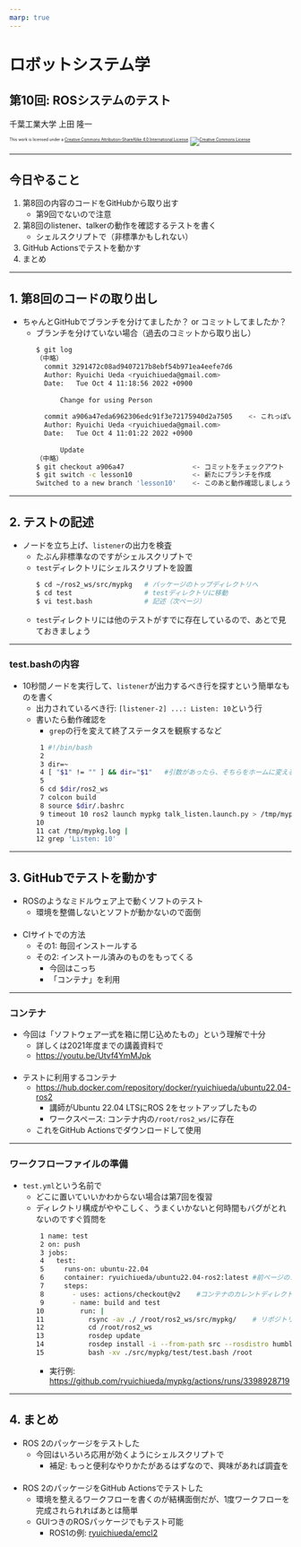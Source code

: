 ```yaml
---
marp: true
---
```


<!-- footer: "ロボットシステム学第10回" -->

# ロボットシステム学

## 第10回: ROSシステムのテスト

千葉工業大学 上田 隆一


<p style="font-size:50%">
This work is licensed under a <a rel="license" href="http://creativecommons.org/licenses/by-sa/4.0/">Creative Commons Attribution-ShareAlike 4.0 International License</a>.
<a rel="license" href="http://creativecommons.org/licenses/by-sa/4.0/">
<img alt="Creative Commons License" style="border-width:0" src="https://i.creativecommons.org/l/by-sa/4.0/88x31.png" /></a>
</p>

---

<!-- paginate: true -->

## 今日やること

1. 第8回の内容のコードをGitHubから取り出す
    - 第9回でないので注意
2. 第8回のlistener、talkerの動作を確認するテストを書く
    - シェルスクリプトで（非標準かもしれない）
3. GitHub Actionsでテストを動かす
4. まとめ

---

## 1. 第8回のコードの取り出し

- ちゃんとGitHubでブランチを分けてましたか？ or コミットしてましたか？
    - ブランチを分けていない場合（過去のコミットから取り出し）
        ```bash
        $ git log
        （中略）
          commit 3291472c08ad9407217b8ebf54b971ea4eefe7d6
          Author: Ryuichi Ueda <ryuichiueda@gmail.com>
          Date:   Tue Oct 4 11:18:56 2022 +0900
          
              Change for using Person
          
          commit a906a47eda6962306edc91f3e72175940d2a7505    <- これっぽい
          Author: Ryuichi Ueda <ryuichiueda@gmail.com>
          Date:   Tue Oct 4 11:01:22 2022 +0900
          
              Update
        （中略）
        $ git checkout a906a47                 <- コミットをチェックアウト
        $ git switch -c lesson10               <- 新たにブランチを作成
        Switched to a new branch 'lesson10'    <- このあと動作確認しましょう
        ```

---

## 2. テストの記述

- ノードを立ち上げ、`listener`の出力を検査
    - たぶん非標準なのですがシェルスクリプトで
    - `test`ディレクトリにシェルスクリプトを設置
         ```bash
         $ cd ~/ros2_ws/src/mypkg   # パッケージのトップディレクトリへ
         $ cd test                  # testディレクトリに移動
         $ vi test.bash             # 記述（次ページ）
         ```
    - `test`ディレクトリには他のテストがすでに存在しているので、あとで見ておきましょう

---

### <span style="text-transform:none">test.bash</span>の内容

- 10秒間ノードを実行して、`listener`が出力するべき行を探すという簡単なものを書く
    - 出力されているべき行: `[listener-2] ...: Listen: 10`という行
    - 書いたら動作確認を
        - `grep`の行を変えて終了ステータスを観察するなど
        ```bash
         1 #!/bin/bash
         2
         3 dir=~
         4 [ "$1" != "" ] && dir="$1"   #引数があったら、そちらをホームに変える。
         5
         6 cd $dir/ros2_ws
         7 colcon build
         8 source $dir/.bashrc
         9 timeout 10 ros2 launch mypkg talk_listen.launch.py > /tmp/mypkg.log
        10
        11 cat /tmp/mypkg.log |
        12 grep 'Listen: 10'
        ```

---

## 3. <span style="text-transform:none">GitHub</span>でテストを動かす

- ROSのようなミドルウェア上で動くソフトのテスト
    - 環境を整備しないとソフトが動かないので面倒<br />　
- CIサイトでの方法
    - その1: 毎回インストールする
    - その2: インストール済みのものをもってくる
        - 今回はこっち
        - 「コンテナ」を利用

---

### コンテナ

- 今回は「ソフトウェア一式を箱に閉じ込めたもの」という理解で十分
    - 詳しくは2021年度までの講義資料で
    - https://youtu.be/Utvf4YmMJpk <br />　
- テストに利用するコンテナ 
    - https://hub.docker.com/repository/docker/ryuichiueda/ubuntu22.04-ros2
        - 講師がUbuntu 22.04 LTSにROS 2をセットアップしたもの
        - ワークスペース: コンテナ内の`/root/ros2_ws/`に存在
    - これをGitHub Actionsでダウンロードして使用

---

### ワークフローファイルの準備

- `test.yml`という名前で
    - どこに置いていいかわからない場合は第7回を復習
    - ディレクトリ構成がややこしく、うまくいかないと何時間もバグがとれないのですぐ質問を
        ```bash
         1 name: test
         2 on: push
         3 jobs:
         4   test:
         5     runs-on: ubuntu-22.04
         6     container: ryuichiueda/ubuntu22.04-ros2:latest #前ページのコンテナを使うという宣言
         7     steps:
         8       - uses: actions/checkout@v2    #コンテナのカレントディレクトリにリポジトリを配置
         9       - name: build and test
        10         run: |
        11           rsync -av ./ /root/ros2_ws/src/mypkg/    # リポジトリの下をros2_ws下にコピー
        12           cd /root/ros2_ws
        13           rosdep update                                            #14行目のために必要
        14           rosdep install -i --from-path src --rosdistro humble -y  #不要だけど念のため
        15           bash -xv ./src/mypkg/test/test.bash /root
        ```
        - 実行例: https://github.com/ryuichiueda/mypkg/actions/runs/3398928719

---

## 4. まとめ

- ROS 2のパッケージをテストした
    - 今回はいろいろ応用が効くようにシェルスクリプトで
        - 補足: もっと便利なやりかたがあるはずなので、興味があれば調査を<br />　
- ROS 2のパッケージをGitHub Actionsでテストした
    - 環境を整えるワークフローを書くのが結構面倒だが、1度ワークフローを完成されられればあとは簡単
    - GUIつきのROSパッケージでもテスト可能
        - ROS1の例: [ryuichiueda/emcl2](https://github.com/ryuichiueda/emcl2)
